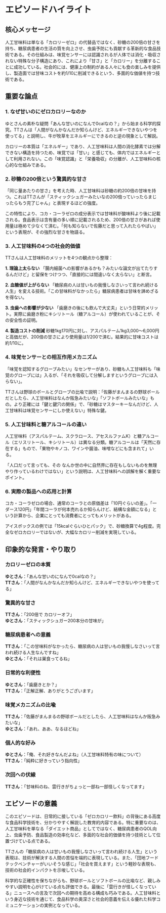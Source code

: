 # エピソードハイライト

## 核心メッセージ

人工甘味料は単なる「カロリーゼロ」の代替品ではなく、砂糖の200倍の甘さを持ち、糖尿病患者の生活の質を向上させ、虫歯予防にも貢献する革新的な食品技術である。その仕組みは、味覚センサーには認識されるが人体では消化・吸収されない特殊な分子構造にあり、これにより「甘さ」と「カロリー」を分離することに成功している。社会的には、健康上の制約がある人々にも食の楽しみを提供し、製造面では甘味コストを約1/10に削減できるという、多面的な価値を持つ技術である。

## 重要な論点

### 1. なぜ甘いのにゼロカロリーなのか

ゆとさんの素朴な疑問「あんな甘いのになんで0calなの？」から始まる科学的探究。TTさんは「人間がなんかなんだか知らんけど、エネルギーできないやつを使ってる」と説明し、牛が牧草をエネルギーにできるのと逆の現象として解説。

カロリーの本質は「エネルギー」であり、人工甘味料は人間の消化酵素では分解できない構造を持つため、味覚では「甘い」と感じても、体内ではエネルギーとして利用されない。この「味覚認識」と「栄養吸収」の分離が、人工甘味料の核心的な仕組みである。

### 2. 砂糖の200倍という驚異的な甘さ

「同じ量あたりの甘さ」を考えた時、人工甘味料は砂糖の約200倍の甘味を持つ。これはTTさんが「スティックシュガーみたいなの200倍っていったらまじったらもう完了じゃん」と表現するほどの強度。

この特性により、コカ・コーラゼロの成分表示では甘味料が酸味料より後に記載される。食品表示は含有量の多い順に記載されるため、200倍の甘さがあれば使用量は極めて少なくて済む。「何も知らないで佐藤だと思って入れたらやばい」という表現が、その強烈な甘さを物語る。

### 3. 人工甘味料の4つの社会的価値

TTさんは人工甘味料のメリットを4つの観点から整理：

**1. 理論上太らない**
「腸内細菌への影響があるかも？みたいな論文が出てたりするんだけど」と留保をつけつつ、「直接的には間違いなく太らない」と断言。

**2. 血糖値が上がらない**
「糖尿病の人は甘いもの我慢しなさいって言われ続ける人生」を変える技術。「この甘味料がなかったら」糖尿病患者は甘味を諦めざるを得ない。

**3. 虫歯への影響が少ない**
「歯磨きの後にも飲んで大丈夫」という日常的メリット。実際に歯磨き粉にキシリトール（糖アルコール）が使われていることが、その安全性の証明。

**4. 製造コストの削減**
砂糖1kg170円に対し、アスパルテーム1kg3,000〜6,000円と高価だが、200倍の甘さにより使用量は1/200で済む。結果的に甘味コストは約1/10に。

### 4. 味覚センサーとの相互作用メカニズム

「味覚を認知するグローブみたい」なセンサーがあり、砂糖も人工甘味料も「味覚のグローブには」入るが、「それを吸収して分解しますというグローブには入らない」。

TTさんは野球のボールとグローブの比喩で説明：「佐藤がまんまるの野球ボールだとしたら、人工甘味料はなんか阪急みたいな」「ソフトボールみたいな」もの。より正確には「鍵と鍵穴の関係」で、「砂糖はマスターキーなんだけど、人工甘味料は味覚センサーにしか使えない」特殊な鍵。

### 5. 人工甘味料と糖アルコールの違い

人工甘味料（アスパルテーム、スクラロース、アセスルファムK）と糖アルコール（エリスリトール、キシリトール）は異なる分類。糖アルコールは「天然に存在する」もので、「果物やキノコ、ワインや醤油、味噌などにも含まれて」いる。

「人口だって言っても、その なんか世の中に自然界に存在もしないものを無理やり作っているわけではない」という説明は、人工甘味料への誤解を解く重要なポイント。

### 6. 実際の製品への応用と計算

コカ・コーラゼロの場合、通常のコーラとの原価差は「10円ぐらいの差」。「一ダース120円」「年間コーラが何本売れるか知らんけど、結構な金額になる」という計算から、企業にとっても消費者にとってもメリットがある。

アイスボックスの例では「15kcalぐらいひとパック」で、砂糖換算で4g程度。完全なゼロカロリーではないが、大幅なカロリー削減を実現している。

## 印象的な発言・やり取り

### カロリーゼロの本質
**ゆとさん**：「あんな甘いのになんで0calなの？」  
**TTさん**：「人間がなんかなんだか知らんけど、エネルギーできないやつを使ってる」

### 驚異的な甘さ
**TTさん**：「200倍で カロリーオフ」  
**ゆとさん**：「スティックシュガー200本分の甘味が」

### 糖尿病患者への意義
**TTさん**：「この甘味料がなかったら、糖尿病の人は甘いもの我慢しなさいって言われ続ける人生なんですね」  
**ゆとさん**：「それは巣食ってるね」

### 日常的な利便性
**ゆとさん**：「歯磨きとか？」  
**TTさん**：「正解正解、ありがとうございます」

### 味覚メカニズムの比喩
**TTさん**：「佐藤がまんまるの野球ボールだとしたら、人工甘味料はなんか阪急みたいな」  
**ゆとさん**：「あれ、ああ、なるほどね」

### 個人的な好み
**ゆとさん**：「俺、それ好きなんだよね」（人工甘味料特有の味について）  
**TTさん**：「純粋に好きっていう指向性」

### 次回への伏線
**TTさん**：「甘味料のね、雲行きがちょっと一部ね一部怪しくなってます」

## エピソードの意義

このエピソードは、日常的に接している「ゼロカロリー飲料」の背後にある高度な食品科学技術を、分かりやすく解説した教育的内容である。特に重要なのは、人工甘味料を単なる「ダイエット商品」としてではなく、糖尿病患者のQOL向上、虫歯予防、食品製造の効率化など、多面的な社会的価値を持つ技術として位置づけている点である。

TTさんの「糖尿病の人は甘いもの我慢しなさいって言われ続ける人生」という表現は、技術が解決する人間の苦悩を端的に表現している。また、「団地フードテックベンチャーがいいそうな感じ」「社会を買えます」という軽妙な表現も、技術の社会的インパクトを示唆している。

科学的な正確性を保ちながらも、野球ボールとソフトボールの比喩など、親しみやすい説明を心がけている点も評価できる。最後に「雲行きが怪しくなっている」ニュースへの言及で次回への期待を高める構成も巧みである。人工甘味料という身近な技術を通じて、食品科学の奥深さと社会的意義を伝える優れた科学コミュニケーションの実例となっている。